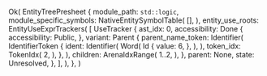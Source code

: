Ok(
    EntityTreePresheet {
        module_path: `std::logic`,
        module_specific_symbols: NativeEntitySymbolTable(
            [],
        ),
        entity_use_roots: EntityUseExprTrackers(
            [
                UseTracker {
                    ast_idx: 0,
                    accessibility: Done {
                        accessibility: Public,
                    },
                    variant: Parent {
                        parent_name_token: Identifier(
                            IdentifierToken {
                                ident: Identifier(
                                    Word(
                                        Id {
                                            value: 6,
                                        },
                                    ),
                                ),
                                token_idx: TokenIdx(
                                    2,
                                ),
                            },
                        ),
                        children: ArenaIdxRange(
                            1..2,
                        ),
                    },
                    parent: None,
                    state: Unresolved,
                },
            ],
        ),
    },
)